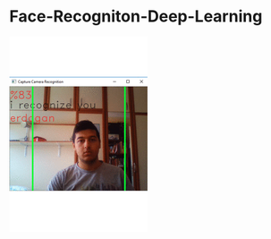 # Face-Recogniton-Deep-Learning

![alt text](https://github.com/erdoganabaci/Face-Recogniton-Deep-Learning/blob/master/Report/Webp.net-gifmaker.gif "title")
